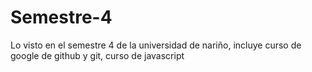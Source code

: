 # Semestre-4
 Lo visto en el semestre 4 de la universidad de nariño, incluye curso de google de github y git, curso de javascript
